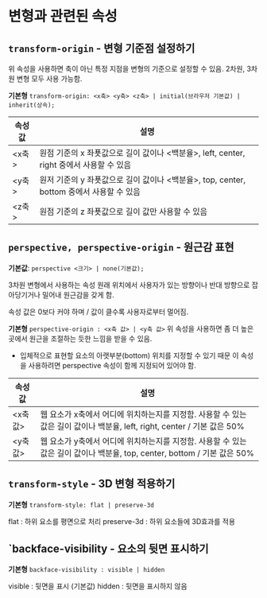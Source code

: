 # 변형과 관련된 속성

## `transform-origin` - 변형 기준점 설정하기
위 속성을 사용하면 축이 아닌 특정 지점을 변형의 기준으로 설정할 수 있음.
2차원, 3차원 변형 모두 사용 가능함.

**기본형** `transform-origin: <x축> <y축> <z축> | initial(브라우저 기본값) | inherit(상속);`

| 속성 값 | 설명 |
| ------ | ---- |
| <x축> | 원점 기준의 x 좌푯값으로 길이 값이나 <백분율>, left, center, right 중에서 사용할 수 있음 |
| <y축> | 원저 기준의 y 좌푯값으로 길이 값이나 <백분율>, top, center, bottom 중에서 사용할 수 있음 |
| <z축> | 원점 기준의 z 좌푯값으로 길이 값만 사용할 수 있음 |

## `perspective, perspective-origin` - 원근감 표현

**기본값**: `perspective <크기> | none(기본값);`

3차원 변형에서 사용하는 속성 
원래 위치에서 사용자가 있는 방향이나 반대 방향으로 잡아당기거나 밀어내 원근감을 갖게 함.

속성 값은 0보다 커야 하며 / 값이 클수록 사용자로부터 멀어짐.

**기본형** `perspective-origin : <x축 값> | <y축 값>`
위 속성을 사용하면 좀 더 높은 곳에서 원근을 조절하는 듯한 느낌을 받을 수 있음.
- 입체적으로 표현할 요소의 아랫부분(bottom) 위치를 지정할 수 있기 때문
 이 속성을 사용하려면 perspective 속성이 함께 지정되어 있어야 함.

| 속성 값 | 설명 |
| ------ | ---- |
| <x축 값> | 웹 요소가 x축에서 어디에 위치하는지를 지정함. 사용할 수 있는 값은 길이 값이나 백분율, left, right, center / 기본 값은 50% |
| <y축 값> | 웹 요소가 y축에서 어디에 위치하는지를 지정함. 사용할 수 있는 값은 길이 값이나 백분율, top, center, bottom / 기본 값은 50% |

## `transform-style` - 3D 변형 적용하기

**기본형** `transform-style: flat | preserve-3d`

flat : 하위 요소를 평면으로 처리
preserve-3d : 하위 요소들에 3D효과를 적용

## `backface-visibility - 요소의 뒷면 표시하기

**기본형** `backface-visibility : visible | hidden`

visible :  뒷면을 표시 (기본값)
hidden : 뒷면을 표시하지 않음


